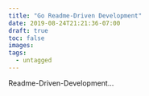 ```yaml
---
title: "Go Readme-Driven Development"
date: 2019-08-24T21:21:36-07:00
draft: true
toc: false
images:
tags: 
  - untagged
---
```


Readme-Driven-Development...
